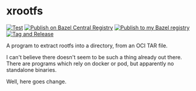 # xrootfs

[![Test](https://github.com/filmil/xrootfs/actions/workflows/test.yml/badge.svg)](https://github.com/filmil/xrootfs/actions/workflows/test.yml)
[![Publish on Bazel Central Registry](https://github.com/filmil/xrootfs/actions/workflows/publish-bcr.yml/badge.svg)](https://github.com/filmil/xrootfs/actions/workflows/publish-bcr.yml)
[![Publish to my Bazel registry](https://github.com/filmil/xrootfs/actions/workflows/publish.yml/badge.svg)](https://github.com/filmil/xrootfs/actions/workflows/publish.yml)
[![Tag and Release](https://github.com/filmil/xrootfs/actions/workflows/tag-and-release.yml/badge.svg)](https://github.com/filmil/xrootfs/actions/workflows/tag-and-release.yml)

A program to extract rootfs into a directory, from an OCI TAR file.

I can't believe there doesn't seem to be such a thing already out there. There
are programs which rely on docker or pod, but apparently no standalone binaries.

Well, here goes change.

